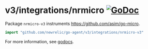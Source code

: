 # v3/integrations/nrmicro [![GoDoc](https://godoc.org/github.com/newrelic/go-agent/v3/integrations/nrmicro?status.svg)](https://godoc.org/github.com/newrelic/go-agent/v3/integrations/nrmicro-v3)

Package `nrmicro-v3` instruments https://github.com/asim/go-micro.

```go
import "github.com/newrelic/go-agent/v3/integrations/nrmicro-v3"
```

For more information, see
[godocs](https://godoc.org/github.com/newrelic/go-agent/v3/integrations/nrmicro-v3).
